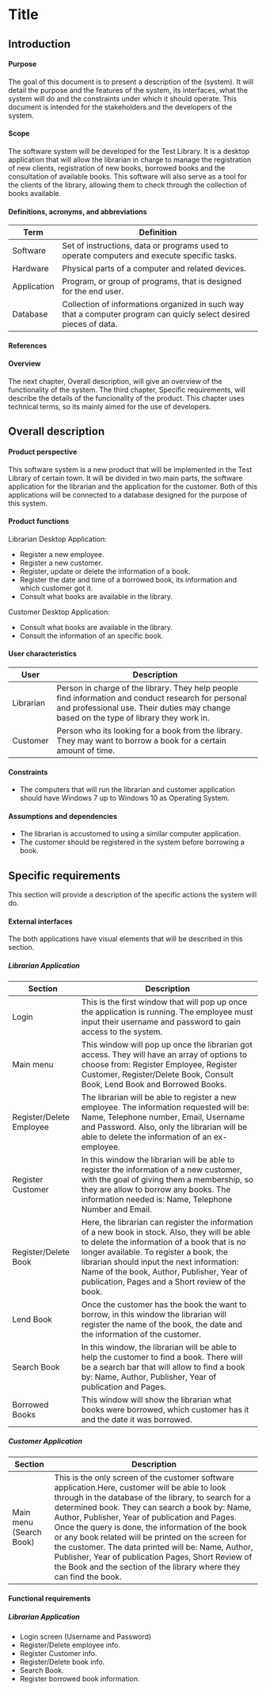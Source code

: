 # Title
## Introduction
#### Purpose
The goal of this document is to present a description of the (system). It will detail the purpose and the features of the system, its interfaces, what the system will do and the constraints under which it should operate. This document is intended for the stakeholders and the developers of the system.
#### Scope
The software system will be developed for the Test Library. It is a desktop application that will allow the librarian in charge to manage the registration of new clients, registration of new books, borrowed books and the consultation of available books. This software will also serve as a tool for the clients of the library, allowing them to check through the collection of books available.
#### Definitions, acronyms, and abbreviations
Term | Definition
-----|-----------
Software | Set of instructions, data or programs used to operate computers and execute specific tasks.
Hardware | Physical parts of a computer and related devices.
Application | Program, or group of programs, that is designed for the end user.
Database | Collection of informations organized in such way that a computer program can quicly select desired pieces of data.
#### References
#### Overview
The next chapter, Overall description, will give an overview of the functionality of the system.
The third chapter, Specific requirements, will describe the details of the funcionality of the product. This chapter uses technical terms, so its mainly aimed for the use of developers.
## Overall description
#### Product perspective
This software system is a new product that will be implemented in the Test Library of certain town. It will be divided in two main parts, the software application for the librarian and the application for the customer. Both of this applications will be connected to a database designed for the purpose of this system.
#### Product functions
Librarian Desktop Application:
* Register a new employee.
* Register a new customer.
* Register, update or delete the information of a book.
* Register the date and time of a borrowed book, its information and which customer got it.
* Consult what books are available in the library.

Customer Desktop Application:
* Consult what books are available in the library.
* Consult the information of an specific book.

#### User characteristics
User | Description
----|-----------
Librarian | Person in charge of the library. They help people find information and conduct research for personal and professional use. Their duties may change based on the type of library they work in.
Customer | Person who its looking for a book from the library. They may want to borrow a book for a certain amount of time.

#### Constraints
* The computers that will run the librarian and customer application should have Windows 7 up to Windows 10 as Operating System.
#### Assumptions and dependencies
* The librarian is accustomed to using a similar computer application.
* The customer should be registered in the system before borrowing a book.
## Specific requirements
This section will provide a description of the specific actions the system will do.
#### External interfaces
The both applications have visual elements that will be described in this section.

##### Librarian Application
Section | Description
---------|-----------
Login | This is the first window that will pop up once the application is running. The employee must input their username and password to gain access to the system.
Main menu | This window will pop up once the librarian got access. They will have an array of options to choose from: Register Employee, Register Customer, Register/Delete Book, Consult Book, Lend Book and Borrowed Books.
Register/Delete Employee | The librarian will be able to register a new employee. The information requested will be: Name, Telephone number, Email, Username and Password. Also, only the librarian will be able to delete the information of an ex-employee.
Register Customer | In this window the librarian will be able to register the information of a new customer, with the goal of giving them a membership, so they are allow to borrow any books. The information needed is: Name, Telephone Number and Email.
Register/Delete Book | Here, the librarian can register the information of a new book in stock. Also, they will be able to delete the information of a book that is no longer available. To register a book, the librarian should input the next information: Name of the book, Author, Publisher, Year of publication, Pages and a Short review of the book.
Lend Book | Once the customer has the book the want to borrow, in this window the librarian will register the name of the book, the date and the information of the customer.
Search Book | In this window, the librarian will be able to help the customer to find a book. There will be a search bar that will allow to find a book by: Name, Author, Publisher, Year of publication and Pages.
Borrowed Books | This window will show the librarian what books were borrowed, which customer has it and the date it was borrowed.

##### Customer Application
Section | Description
---------|-----------
Main menu (Search Book) | This is the only screen of the customer software application.Here, customer will be able to look through in the database of the library, to search for a determined book. They can search a book by: Name, Author, Publisher, Year of publication and Pages. Once the query is done, the information of the book or any book related will be printed on the screen for the customer. The data printed will be: Name, Author, Publisher, Year of publication Pages, Short Review of the Book and the section of the library where they can find the book.
#### Functional requirements
##### Librarian Application
* Login screen (Username and Password)
* Register/Delete employee info.
* Register Customer info.
* Register/Delete book info.
* Search Book.
* Register borrowed book information.
